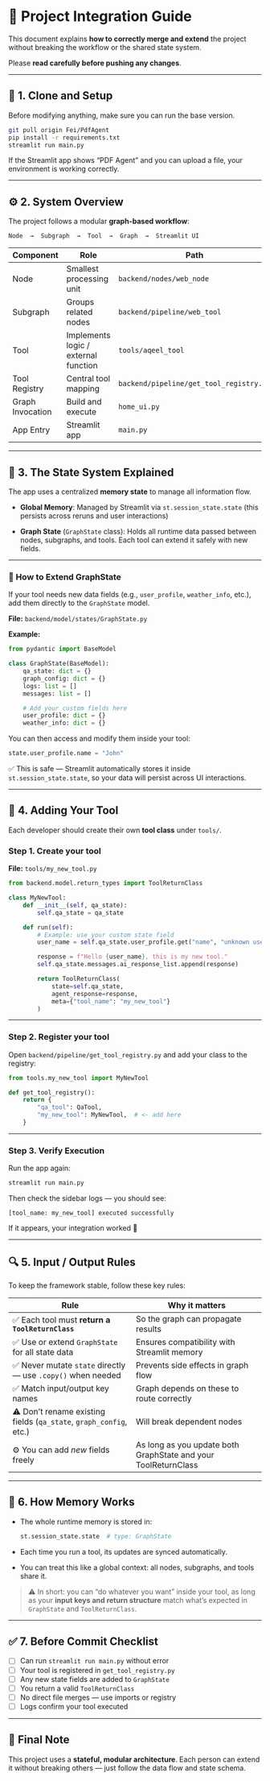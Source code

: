 # 🧭 Project Integration Guide

This document explains **how to correctly merge and extend** the project
without breaking the workflow or the shared state system.

Please **read carefully before pushing any changes**.

---

## 🧩 1. Clone and Setup

Before modifying anything, make sure you can run the base version.

```bash
git pull origin Fei/PdfAgent
pip install -r requirements.txt
streamlit run main.py
```

If the Streamlit app shows “PDF Agent” and you can upload a file,
your environment is working correctly.

---

## ⚙️ 2. System Overview

The project follows a modular **graph-based workflow**:

```
Node  →  Subgraph  →  Tool  →  Graph  →  Streamlit UI
```

| Component        | Role                                 | Path                                    |
| ---------------- | ------------------------------------ | --------------------------------------- |
| Node             | Smallest processing unit             | `backend/nodes/web_node`                |
| Subgraph         | Groups related nodes                 | `backend/pipeline/web_tool`             |
| Tool             | Implements logic / external function | `tools/aqeel_tool`                      |
| Tool Registry    | Central tool mapping                 | `backend/pipeline/get_tool_registry.py` |
| Graph Invocation | Build and execute                    | `home_ui.py`                            |
| App Entry        | Streamlit app                        | `main.py`                               |

---

## 🧱 3. The State System Explained

The app uses a centralized **memory state** to manage all information flow.

- **Global Memory**:
  Managed by Streamlit via `st.session_state.state`
  (this persists across reruns and user interactions)

- **Graph State** (`GraphState` class):
  Holds all runtime data passed between nodes, subgraphs, and tools.
  Each tool can extend it safely with new fields.

---

### 🔧 How to Extend GraphState

If your tool needs new data fields (e.g., `user_profile`, `weather_info`, etc.),
add them directly to the `GraphState` model.

**File:**
`backend/model/states/GraphState.py`

**Example:**

```python
from pydantic import BaseModel

class GraphState(BaseModel):
    qa_state: dict = {}
    graph_config: dict = {}
    logs: list = []
    messages: list = []

    # Add your custom fields here
    user_profile: dict = {}
    weather_info: dict = {}
```

You can then access and modify them inside your tool:

```python
state.user_profile.name = "John"
```

✅ This is safe — Streamlit automatically stores it inside `st.session_state.state`,
so your data will persist across UI interactions.

---

## 🧠 4. Adding Your Tool

Each developer should create their own **tool class** under `tools/`.

### Step 1. Create your tool

**File:** `tools/my_new_tool.py`

```python
from backend.model.return_types import ToolReturnClass

class MyNewTool:
    def __init__(self, qa_state):
        self.qa_state = qa_state

    def run(self):
        # Example: use your custom state field
        user_name = self.qa_state.user_profile.get("name", "unknown user")

        response = f"Hello {user_name}, this is my new tool."
        self.qa_state.messages.ai_response_list.append(response)

        return ToolReturnClass(
            state=self.qa_state,
            agent_response=response,
            meta={"tool_name": "my_new_tool"}
        )
```

---

### Step 2. Register your tool

Open `backend/pipeline/get_tool_registry.py`
and add your class to the registry:

```python
from tools.my_new_tool import MyNewTool

def get_tool_registry():
    return {
        "qa_tool": QaTool,
        "my_new_tool": MyNewTool,  # <- add here
    }
```

---

### Step 3. Verify Execution

Run the app again:

```bash
streamlit run main.py
```

Then check the sidebar logs — you should see:

```
[tool_name: my_new_tool] executed successfully
```

If it appears, your integration worked 🎉

---

## 🔍 5. Input / Output Rules

To keep the framework stable, follow these key rules:

| Rule                                                               | Why it matters                                                 |
| ------------------------------------------------------------------ | -------------------------------------------------------------- |
| ✅ Each tool must **return a `ToolReturnClass`**                   | So the graph can propagate results                             |
| ✅ Use or extend `GraphState` for all state data                   | Ensures compatibility with Streamlit memory                    |
| ✅ Never mutate `state` directly — use `.copy()` when needed       | Prevents side effects in graph flow                            |
| ✅ Match input/output key names                                    | Graph depends on these to route correctly                      |
| ⚠️ Don’t rename existing fields (`qa_state`, `graph_config`, etc.) | Will break dependent nodes                                     |
| ⚙️ You can add _new_ fields freely                                 | As long as you update both GraphState and your ToolReturnClass |

---

## 🧩 6. How Memory Works

- The whole runtime memory is stored in:

  ```python
  st.session_state.state  # type: GraphState
  ```

- Each time you run a tool, its updates are synced automatically.
- You can treat this like a global context:
  all nodes, subgraphs, and tools share it.

> ⚠️ In short: you can “do whatever you want” inside your tool,
> as long as your **input keys and return structure** match
> what’s expected in `GraphState` and `ToolReturnClass`.

---

## ✅ 7. Before Commit Checklist

- [ ] Can run `streamlit run main.py` without error
- [ ] Your tool is registered in `get_tool_registry.py`
- [ ] Any new state fields are added to `GraphState`
- [ ] You return a valid `ToolReturnClass`
- [ ] No direct file merges — use imports or registry
- [ ] Logs confirm your tool executed

---

## 💬 Final Note

This project uses a **stateful, modular architecture**.
Each person can extend it without breaking others —
just follow the data flow and state schema.
